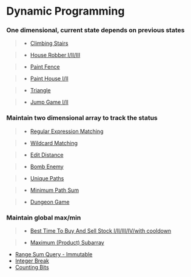 # Dynamic Programming

### One dimensional, current state depends on previous states

> * [Climbing Stairs](climbing_stairs.md)

> * [House Robber I/II/III](house_robber.md)

> * [Paint Fence](paint_fence.md)

> * [Paint House I/II](paint_house.md)

> * [Triangle](triangle.md)

> * [Jump Game I/II](jump_game.md)

### Maintain two dimensional array to track the status

> * [Regular Expression Matching](regular_expression_matching.md)

> * [Wildcard Matching](wildcard_matching.md)

> * [Edit Distance](edit_distance.md)

> * [Bomb Enemy](bomb_enemy.md)

> * [Unique Paths](unique_paths.md)

> * [Minimum Path Sum](minimum_path_sum.md)

> * [Dungeon Game](dungeon_game.md)

### Maintain global max/min

> * [Best Time To Buy And Sell Stock I/II/III/IV/with cooldown](best_time_to_buy_and_sell_stock.md)

> * [Maximum (Product) Subarray](maximum_subarray.md)


 * [Range Sum Query - Immutable](range_sum_query_immutable.md)
 * [Integer Break](integer_break.md)
 * [Counting Bits](counting_bits.md)

